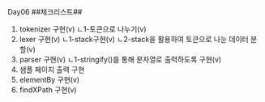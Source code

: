 Day06
##체크리스트##
1. tokenizer 구현(v)
ㄴ1-토큰으로 나누기(v)
2. lexer 구현(v)
ㄴ1-stack구현(v)
ㄴ2-stack을 활용하여 토큰으로 나눈 데이터 분할(v)
3. parser 구현(v)
ㄴ1-stringify()를 통해 문자열로 출력하도록 구현(v)
4. 샘플 페이지 출력 구현
5. elementBy 구현(v)
6. findXPath 구현(v)
